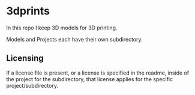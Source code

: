 # 3dprints
In this repo I keep 3D models for 3D printing.

Models and Projects each have their own subdirectory.

## Licensing
If a license file is present, or a license is specified in the readme, inside of the project for the subdirectory, that license applies for the specific project/subdirectory.

